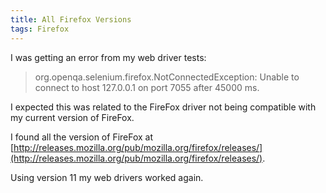```yaml
---
title: All Firefox Versions
tags: Firefox
---
```


I was getting an error from my web driver tests:
> org.openqa.selenium.firefox.NotConnectedException: Unable to connect to host 127.0.0.1 on port 7055 after 45000 ms.

I expected this was related to the FireFox driver not being compatible with my current version of FireFox.

I found all the version of FireFox at [http://releases.mozilla.org/pub/mozilla.org/firefox/releases/](http://releases.mozilla.org/pub/mozilla.org/firefox/releases/).

Using version 11 my web drivers worked again.

